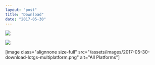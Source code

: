 ```yaml
---
layout: "post"
title: "Download"
date: "2017-05-30"
---
```


<div id="pl-9331"  class="panel-layout" ><div id="pg-9331-0"  class="panel-grid panel-no-style" ><div id="pgc-9331-0-0"  class="panel-grid-cell"  data-weight="1" ><div id="panel-9331-0-0-0" class="so-panel widget widget_sow-editor panel-first-child panel-last-child" data-index="0" data-style="{"widget_css":" ","background_image_attachment":false,"background_display":"tile"}" ><div class="so-widget-sow-editor so-widget-sow-editor-base">
<div class="siteorigin-widget-tinymce textwidget">

[![](/assets/images/2017-05-30-download-apple-download-dark2x.png)](https://itunes.apple.com/kr/app/kazakhstan-land-great-steppe/id1117366063?l=en&mt=8)

[![](/assets/images/2017-05-30-download-Google_Play_logo.svg_.png)](https://play.google.com/store/apps/details?id=ro.siveco.kazakhstan&hl=en)

[image class="alignnone size-full" src="/assets/images/2017-05-30-download-lotgs-multiplatform.png" alt="All Platforms"]

</div>
</div></div></div></div><div id="pg-9331-1"  class="panel-grid panel-no-style"  data-style="{"background_display":"tile","lsow_dark_bg":"","cell_alignment":"flex-start"}" ><div id="pgc-9331-1-0"  class="panel-grid-cell"  data-weight="1" ><div id="panel-9331-1-0-0" class="so-panel widget widget_text panel-first-child panel-last-child" data-index="1" data-style="{"background_display":"tile"}" >			<div class="textwidget"></div>
		</div></div></div></div>